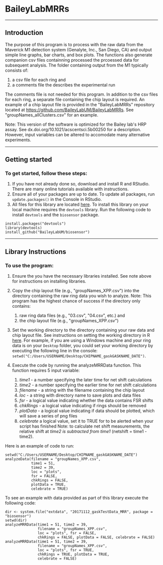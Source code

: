# BaileyLabMRRs
***
## Introduction

The purpose of this program is to process with the raw data from the
Maverick M1 detection system (Genalyte, Inc., San Diego, CA) and output simple
line graphs, bar charts, and box plots. The functions also generate companion
csv files containning processed the prcoessed data for subsequent analysis.
The folder containing output from the M1 typically consists of:

1. a csv file for each ring and
2. a comments file the describes the experimental run

The comments file is not needed for this program. In addition to the csv files
for each ring, a separate file containing the chip layout is required. An
example of a chip layout file is provided in the "BaileyLabMRRs" repository
located at https://github.com/BaileyLabUM/BaileyLabMRRs. See
"groupNames_allClusters.csv" for an example.

Note: This version of the software is optimized for the Bailey lab's HRP
assay. See dx.doi.org/10.1021/acscentsci.5b00250 for a description. However,
input variables can be altered to accomodate many alternative experiments.

***

## Getting started

### To get started, follow these steps:

1. If you have not already done so, download and install R and RStudio. There 
are many online tutorials available with instructions.
2. Ensure all of your packages are up to date. To update all packages, run 
`update.packages()` in the Console in RStudio.
3. All files for this library are located 
[here](https://github.com/BaileyLabUM/biosensor). To install this library on
your local machine requires the `devtools` library. Run the following code to
install `devtools` and the `biosensor` package.
```
install.packages("devtools")
library(devtools)
install_github("BaileyLabUM/biosensor")
```

***

## Library Instructions

### To use the program:

1. Ensure the you have the necessary libraries installed. See note above for 
instructions on installing libraries.

2. Copy the chip layout file (e.g., "groupNames_XPP.csv") into the directory
containing the raw ring data you wish to analyze.
     Note: This program has the highest chance of success if the directory 
     only contains:  
     1. raw ring data files (e.g., "03.csv", "04.csv", etc.) and
     2. the chip layout file (e.g., "groupNames_XPP.csv")

3. Set the working directory to the directory containing your raw data and chip
layout file. See instructions on setting the working directory
in R [here](https://www.statmethods.net/interface/workspace.html). For example,
if you are using a Windows machine and your ring data is on your `Desktop` 
folder, you could set your working directory by executing the following line 
in the console: 
`setwd("C:/Users/USERNAME/Desktop/CHIPNAME_gaskGASKNAME_DATE")`.

4. Execute the code by running the analyzeMRRData function. This function 
requires 5 input variable:
    1. _time1_ - a number specifying the later time for net shift calculations
    2. _time2_ - a number specifying the earlier time for net shift calculations
    3. _filename_ - a string with the filename containing the chip layout
    4. _loc_ - a string with directory name to save plots and data files
    5. _fsr_ - a logical value indicating whether the data contains FSR shifts
    6. _chkRings_ -  a logical value indicating if rings should be removed
    7. _plotData_ - a logical value indicating if data should be plotted, which
    will save a series of png files
    8. _celebrate_ a logical value, set it to TRUE for to be alerted when your
    script has finished
    Note: to calculate net shift measurements, the relative shift at *time2 is 
    subtracted from time1* (netshift = time1 - time2).  

Here is an example of code to run: 
```{r}
setwd("C:/Users/USERNAME/Desktop/CHIPNAME_gaskGASKNAME_DATE")
analyzeData(filename = "groupNames_XPP.csv",
            time1 = 51,
            time2 = 39,
            loc = "plots",
            fsr = FALSE, 
            chkRings = FALSE,
            plotData = TRUE,
            celebrate = TRUE)
```

To see an example with data provided as part of this library execute the 
following code:

```{r}
dir <- system.file("extdata", "20171112_gaskTestData_MRR", package = "biosensor")
setwd(dir)
analyzeMRRData(time1 = 51, time2 = 39,
               filename = "groupNames_XPP.csv",
               loc = "plots", fsr = FALSE,
               chkRings = FALSE, plotData = FALSE, celebrate = FALSE)
analyzeMRRData(time1 = 51, time2 = 39,
               filename = "groupNames_XPP.csv",
               loc = "plots", fsr = TRUE,
               chkRings = TRUE, plotData = TRUE,
               celebrate = FALSE)
```

